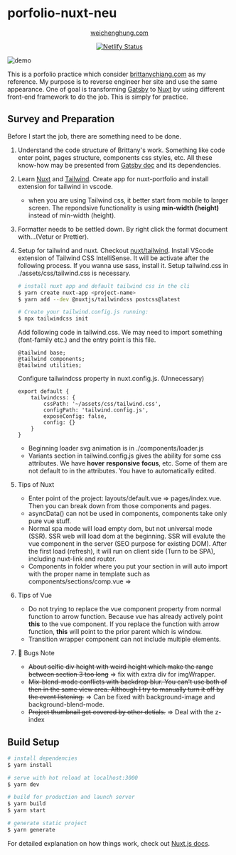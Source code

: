 # porfolio-nuxt-neu

<p align="center">
    <a href="https://weichenghung.com" target="_blank">
        weichenghung.com
    </a>
</p>

<p align="center">
    <a href="https://app.netlify.com/sites/elated-payne-b4209a/deploys" target="_blank">
        <img src="https://api.netlify.com/api/v1/badges/8211a0c0-ee7b-4258-ab3d-2bb1757dbc32/deploy-status" alt="Netlify Status" />
    </a>
</p>

![demo](https://a.storyblok.com/f/118480/3074x2000/74c5a572dc/portfolio_screenshot_1.png)

This is a porfolio practice which consider [brittanychiang.com](https://brittanychiang.com) as my reference. My purpose is to reverse engineer her site and use the same appearance. One of goal is transforming [Gatsby](https://www.gatsbyjs.org/docs/) to [Nuxt](https://nuxtjs.org/) by using different front-end framework to do the job. This is simply for practice.

## Survey and Preparation

Before I start the job, there are something need to be done.

1. Understand the code structure of Brittany's work. Something like code enter point, pages structure, components css styles, etc. All these know-how may be presented from [Gatsby doc](https://www.gatsbyjs.org/docs/) and its dependencies.

2. Learn [Nuxt](https://nuxtjs.org/) and [Tailwind](https://tailwindcss.com/). Create app for nuxt-portfolio and install extension for tailwind in vscode.

    - when you are using Tailwind css, it better start from mobile to larger screen. The repondsive functionality is using **min-width (height)** instead of min-width (height).

3. Formatter needs to be settled down. By right click the format document with...(Vetur or Prettier).

4. Setup for tailwind and nuxt. Checkout [nuxt/tailwind](https://tailwindcss.nuxtjs.org/). Install VScode extension of Tailwind CSS IntelliSense. It will be activate after the following process. If you wanna use sass, install it. Setup tailwind.css in ./assets/css/tailwind.css is necessary.

    ```bash
    # install nuxt app and default tailwind css in the cli
    $ yarn create nuxt-app <project-name>
    $ yarn add --dev @nuxtjs/tailwindcss postcss@latest

    # Create your tailwind.config.js running:
    $ npx tailwindcss init
    ```

    Add following code in tailwind.css. We may need to import something (font-family etc.) and the entry point is this file.

    ```
    @tailwind base;
    @tailwind components;
    @tailwind utilities;
    ```

    Configure tailwindcss property in nuxt.config.js. (Unnecessary)

    ```
    export default {
        tailwindcss: {
            cssPath: '~/assets/css/tailwind.css',
            configPath: 'tailwind.config.js',
            exposeConfig: false,
            config: {}
        }
    }
    ```

    - Beginning loader svg animation is in ./components/loader.js
    - Variants section in tailwind.config.js gives the ability for some css attributes. We have **hover** **responsive** **focus**, etc. Some of them are not default to in the attributes. You have to automatically edited.

5. Tips of Nuxt

    - Enter point of the project: layouts/default.vue => pages/index.vue. Then you can break down from those components and pages.
    - asyncData() can not be used in components, components take only pure vue stuff.
    - Normal spa mode will load empty dom, but not universal mode (SSR). SSR web will load dom at the beginning. SSR will evalute the vue component in the server (SEO purpose for existing DOM). After the first load (refresh), it will run on client side (Turn to be SPA), including nuxt-link and router.
    - Components in folder where you put your section in will auto import with the proper name in template such as components/sections/comp.vue => <SectionsComp />

6. Tips of Vue

    - Do not trying to replace the vue component property from normal function to arrow function. Because vue has already actively point **this** to the vue component. If you replace the function with arrow function, **this** will point to the prior parent which is window.
    - Transition wrapper component can not include multiple elements.

7. 🐛 Bugs Note

    - ~~About selfie div height with weird height which make the range between section 3 too long~~ => fix with extra div for imgWrapper.
    - ~~Mix-blend-mode conflicts with backdrop blur. You can't use both of then in the same view area. Although I try to manually turn it off by the event listening.~~ => Can be fixed with background-image and background-blend-mode.
    - ~~Project thumbnail get covered by other detials.~~ => Deal with the z-index

## Build Setup

```bash
# install dependencies
$ yarn install

# serve with hot reload at localhost:3000
$ yarn dev

# build for production and launch server
$ yarn build
$ yarn start

# generate static project
$ yarn generate
```

For detailed explanation on how things work, check out [Nuxt.js docs](https://nuxtjs.org).
